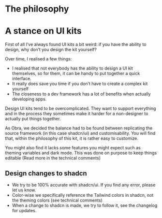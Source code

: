 # The philosophy

# A stance on UI kits

First of all I’ve always found UI kits a bit weird: if you have the ability to design, why don’t you design the kit yourself?

Over time, I realised a few things:

* I realised that not everybody has the ability to design a UI kit themselves, so for them, it can be handy to put together a quick interface.
* It really does save you time if you don’t have to create a complex kit yourself
* The closeness to a dev framework has a lot of benefits when actually developing apps.

Design UI kits tend to be overcomplicated. They want to support everything and in the process they sometimes make it harder for a non-designer to actually put things together.

As Obra, we decided the balance had to be found between replicating the source framework (in this case shadcn/ui) and customisability. You will find that, within the philosophy of this kit, it is rather easy to customize.

You might also find it lacks some features you might expect such as theming variables and dark mode. This was done on purpose to keep things editable (Read more in the technical comments)

## Design changes to shadcn

* We try to be 100% accurate with shadcn/ui. If you find any error, please let us know.
* Color-wise we specifically reference the Tailwind colors in shadcn, not the theming colors (see technical comments)
* When a change to shadcn is made, we try to follow it, see the changelog for updates.